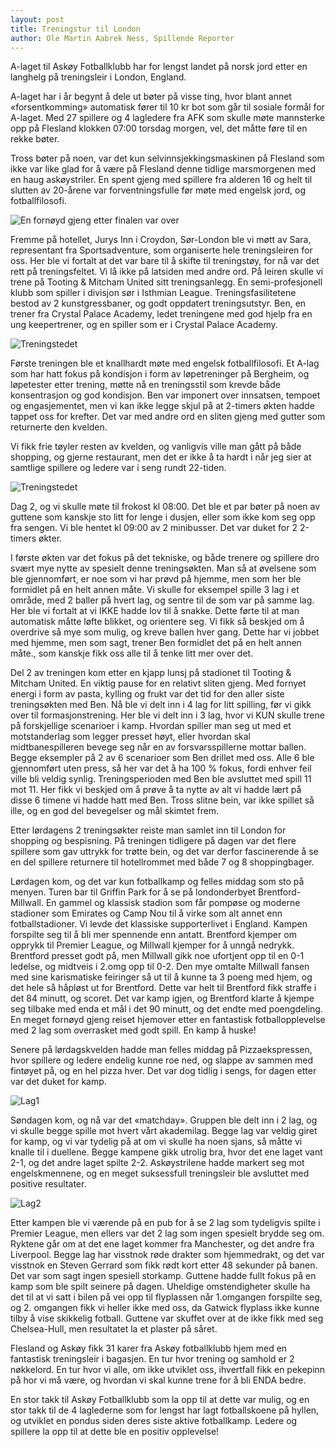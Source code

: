 ```yaml
---
layout: post
title: Treningstur til London
author: Ole Martin Aabrek Ness, Spillende Reporter
---
```



A-laget til Askøy Fotballklubb har for lengst landet på norsk jord etter en langhelg på treningsleir i London, England.

A-laget har i år begynt å dele ut bøter på visse ting, hvor blant annet «forsentkomming» automatisk fører til 10 kr bot som går til sosiale formål for A-laget.
Med 27 spillere og 4 lagledere fra AFK som skulle møte mannsterke opp på Flesland klokken 07:00 torsdag morgen, vel, det måtte føre til en rekke bøter.

Tross bøter på noen, var det kun selvinnsjekkingsmaskinen på Flesland som ikke var like glad for å være på Flesland denne tidlige marsmorgenen med en haug askøystriler.
En spent gjeng med spillere fra alderen 16 og helt til slutten av 20-årene var forventningsfulle før møte med engelsk jord, og fotballfilosofi.

![En fornøyd gjeng etter finalen var over](http://www.askoyfk.no/images/20150403_HeleGjengen.JPG)

Fremme på hotellet, Jurys Inn i Croydon, Sør-London ble vi møtt av Sara, representant fra Sportsadventure, som organiserte hele treningsleiren for oss.
Her ble vi fortalt at det var bare til å skifte til treningstøy, for nå var det rett på treningsfeltet. Vi lå ikke på latsiden med andre ord.
På leiren skulle vi trene på Tooting & Mitcham United sitt treningsanlegg.
En semi-profesjonell klubb som spiller i divisjon sør i Isthmian League.
Treningsfasilitetene bestod av 2 kunstgressbaner, og godt oppdatert treningsutstyr.
Ben, en trener fra Crystal Palace Academy, ledet treningene med god hjelp fra en ung keepertrener, og en spiller som er i Crystal Palace Academy.

![Treningstedet](http://www.askoyfk.no/images/20150403_WelcomeToTootingMichamUnited.JPG)

Første treningen ble et knallhardt møte med engelsk fotballfilosofi.
Et A-lag som har hatt fokus på kondisjon i form av løpetreninger på Bergheim, og løpetester etter trening, møtte nå en treningsstil som krevde både konsentrasjon og god kondisjon.
Ben var imponert over innsatsen, tempoet og engasjementet, men vi kan ikke legge skjul på at 2-timers økten hadde tappet oss for krefter.
Det var med andre ord en sliten gjeng med gutter som returnerte den kvelden.

Vi fikk frie tøyler resten av kvelden, og vanligvis ville man gått på både shopping, og gjerne restaurant, men det er ikke å ta hardt i når jeg sier at samtlige spillere og ledere var i seng rundt 22-tiden.

![Treningstedet](http://www.askoyfk.no/images/20150403_Lunch.jpg)


Dag 2, og vi skulle møte til frokost kl 08:00. Det ble et par bøter på noen av guttene som kanskje sto litt for lenge i dusjen, eller som ikke kom seg opp fra sengen.
Vi ble hentet kl 09:00 av 2 minibusser. Det var duket for 2 2-timers økter.

I første økten var det fokus på det tekniske, og både trenere og spillere dro svært mye nytte av spesielt denne treningsøkten.
Man så at øvelsene som ble gjennomført, er noe som vi har prøvd på hjemme, men som her ble formidlet på en helt annen måte. Vi skulle for eksempel spille 3 lag i et område, med 2 baller på hvert lag, og sentre til de som var på samme lag. Her ble vi fortalt at vi IKKE hadde lov til å snakke. Dette førte til at man automatisk måtte løfte blikket, og orientere seg. Vi fikk så beskjed om å overdrive så mye som mulig, og kreve ballen hver gang.
Dette har vi jobbet med hjemme, men som sagt, trener Ben formidlet det på en helt annen måte., som kanskje fikk oss alle til å tenke litt mer over det.

Del 2 av treningen kom etter en kjapp lunsj på stadionet til Tooting & Mitcham United.
En viktig pause for en relativt sliten gjeng.
Med fornyet energi i form av pasta, kylling og frukt var det tid for den aller siste treningsøkten med Ben.
Nå ble vi delt inn i 4 lag for litt spilling, før vi gikk over til formasjonstrening.
Her ble vi delt inn i 3 lag, hvor vi KUN skulle trene på forskjellige scenarioer i kamp.
Hvordan spiller man seg ut med et motstanderlag som legger presset høyt, eller hvordan skal midtbanespilleren bevege seg når en av forsvarsspillerne mottar ballen.
Begge eksempler på 2 av 6 scenarioer som Ben drillet med oss.
Alle 6 ble gjennomført uten press, så her var det å ha 100 % fokus, fordi enhver feil ville bli veldig synlig.
Treningsperioden med Ben ble avsluttet med spill 11 mot 11.
Her fikk vi beskjed om å prøve å ta nytte av alt vi hadde lært på disse 6 timene vi hadde hatt med Ben.
Tross slitne bein, var ikke spillet så ille, og en god del bevegelser og mål skimtet frem.

Etter lørdagens 2 treningsøkter reiste man samlet inn til London for shopping og bespisning.
På treningen tidligere på dagen var det flere spillere som gav uttrykk for trøtte bein, og det var derfor fascinerende å se en del spillere returnere til hotellrommet med både 7 og 8 shoppingbager.

Lørdagen kom, og det var kun fotballkamp og felles middag som sto på menyen.
Turen bar til Griffin Park for å se på londonderbyet Brentford-Millwall.
En gammel og klassisk stadion som får pompøse og moderne stadioner som Emirates og Camp Nou til å virke som alt annet enn fotballstadioner.
Vi levde det klassiske supporterlivet i England.
Kampen forspilte seg til å bli mer spennende enn antatt.
Brentford kjemper om opprykk til Premier League, og Millwall kjemper for å unngå nedrykk.
Brentford presset godt på, men Millwall gikk noe ufortjent opp til en 0-1 ledelse, og midtveis i 2.omg opp til 0-2.
Den mye omtalte Millwall fansen med sine karismatiske feiringer så ut til å kunne ta 3 poeng med hjem, og det hele så håpløst ut for Brentford.
Dette var helt til Brentford fikk straffe i det 84 minutt, og scoret.
Det var kamp igjen, og Brentford klarte å kjempe seg tilbake med enda et mål i det 90 minutt, og det endte med poengdeling.
En meget fornøyd gjeng reiset hjemover etter en fantastisk fotballopplevelse med 2 lag som overrasket med godt spill. En kamp å huske!

Senere på lørdagskvelden hadde man felles middag på Pizzaekspressen, hvor spillere og ledere endelig kunne roe ned, og slappe av sammen med fintøyet på, og en hel pizza hver.
Det var dog tidlig i sengs, for dagen etter var det duket for kamp.

![Lag1](http://www.askoyfk.no/images/20150403_AFK1.jpg)

Søndagen kom, og nå var det «matchday».
Gruppen ble delt inn i 2 lag, og vi skulle begge spille mot hvert vårt akademilag.
Begge lag var veldig giret for kamp, og vi var tydelig på at om vi skulle ha noen sjans, så måtte vi knalle til i duellene.
Begge kampene gikk utrolig bra, hvor det ene laget vant 2-1, og det andre laget spilte 2-2.
Askøystrilene hadde markert seg mot engelskmennene, og en meget suksessfull treningsleir ble avsluttet med positive resultater.

![Lag2](http://www.askoyfk.no/images/20150403_AFK2.jpg)

Etter kampen ble vi værende på en pub for å se 2 lag som tydeligvis spilte i Premier League, men ellers var det 2 lag som ingen spesielt brydde seg om.
Ryktene går om at det ene laget kommer fra Manchester, og det andre fra Liverpool.
Begge lag har visstnok røde drakter som hjemmedrakt, og det var visstnok en Steven Gerrard som fikk rødt kort etter 48 sekunder på banen.
Det var som sagt ingen spesiell storkamp.
Guttene hadde fullt fokus på en kamp som ble spilt seinere på dagen.
Uheldige omstendigheter skulle ha det til at vi satt i bilen på vei opp til flyplassen når 1.omgangen forspilte seg, og 2. omgangen fikk vi heller ikke med oss, da Gatwick flyplass ikke kunne tilby å vise skikkelig fotball.
Guttene var skuffet over at de ikke fikk med seg Chelsea-Hull, men resultatet la et plaster på såret.

Flesland og Askøy fikk 31 karer fra Askøy fotballklubb hjem med en fantastisk treningsleir i bagasjen. En
tur hvor trening og samhold er 2 nøkkelord.
En tur hvor vi alle, om ikke utviklet oss, ihvertfall fikk en pekepinn på hor vi må være, og hvordan vi skal kunne trene for å bli ENDA bedre.

En stor takk til Askøy Fotballklubb som la opp til at dette var mulig, og en stor takk til de 4 laglederne som for lengst har lagt fotballskoene på hyllen, og utviklet en pondus siden deres siste aktive fotballkamp.
Ledere og spillere la opp til at dette ble en positiv opplevelse!
